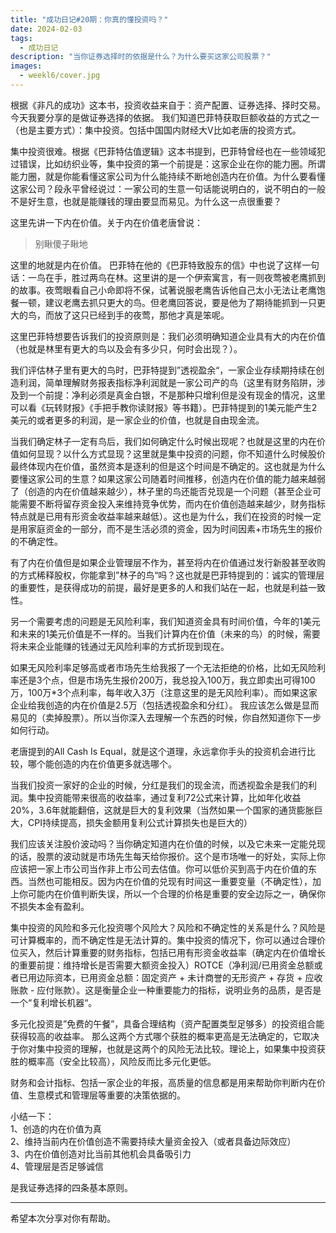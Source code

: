 ```yaml
---
title: "成功日记#20期：你真的懂投资吗？"
date: 2024-02-03
tags:
  - 成功日记
description: "当你证券选择时的依据是什么？为什么要买这家公司股票？"
images:
  - weekl6/cover.jpg
---
```


根据《非凡的成功》这本书，投资收益来自于：资产配置、证券选择、择时交易。今天我要分享的是做证券选择的依据。 我们知道巴菲特获取巨额收益的方式之一（也是主要方式）：集中投资。包括中国国内财经大V比如老唐的投资方式。

集中投资很难。根据《巴菲特估值逻辑》这本书提到，巴菲特曾经也在一些领域犯过错误，比如纺织业等，集中投资的第一个前提是：这家企业在你的能力圈。所谓能力圈，就是你能看懂这家公司为什么能持续不断地创造内在价值。为什么要看懂这家公司？段永平曾经说过：一家公司的生意一句话能说明白的，说不明白的一般不是好生意，也就是能赚钱的理由要显而易见。为什么这一点很重要？

这里先讲一下内在价值。关于内在价值老唐曾说：

> 别瞅傻子瞅地

这里的地就是内在价值。 巴菲特在他的《巴菲特致股东的信》中也说了这样一句话：一鸟在手，胜过两鸟在林。这里讲的是一个伊索寓言，有一则夜莺被老鹰抓到的故事。夜莺眼看自己小命即将不保，试著说服老鹰告诉他自己太小无法让老鹰饱餐一顿，建议老鹰去抓只更大的鸟。但老鹰回答说，要是他为了期待能抓到一只更大的鸟，而放了这只已经到手的夜莺，那他才真是笨呢。

这里巴菲特想要告诉我们的投资原则是：我们必须明确知道企业具有大的内在价值（也就是林里有更大的鸟以及会有多少只，何时会出现？）。

我们评估林子里有更大的鸟时，巴菲特提到”透视盈余“，一家企业存续期持续在创造利润，简单理解财务报表指标净利润就是一家公司产的鸟（这里有财务陷阱，涉及到一个前提：净利必须是真金白银，不是那种只增利但是没有现金的情况，这里可以看《玩转财报》《手把手教你读财报》等书籍）。巴菲特提到的1美元能产生2美元的或者更多的利润，是一家企业的价值，也就是自由现金流。

当我们确定林子一定有鸟后，我们如何确定什么时候出现呢？也就是这里的内在价值如何显现？以什么方式显现？这里就是集中投资的问题，你不知道什么时候股价最终体现内在价值，虽然资本是逐利的但是这个时间是不确定的。这也就是为什么要懂这家公司的生意？如果这家公司随着时间推移，创造内在价值的能力越来越弱了（创造的内在价值越来越少），林子里的鸟还能否兑现是一个问题（甚至企业可能需要不断将留存资金投入来维持竞争优势，而内在价值创造越来越少，财务指标特点就是已用有形资金收益率越来越低）。这也是为什么，我们在投资的时候一定是用家庭资金的一部分，而不是生活必须的资金，因为时间因素+市场先生的报价的不确定性。

有了内在价值但是如果企业管理层不作为，甚至将内在价值通过发行新股甚至收购的方式稀释股权，你能拿到”林子的鸟“吗？这也就是巴菲特提到的：诚实的管理层的重要性，是获得成功的前提，最好是更多的人和我们站在一起，也就是利益一致性。

另一个需要考虑的问题是无风险利率，我们知道资金具有时间价值，今年的1美元和未来的1美元价值是不一样的。当我们计算内在价值（未来的鸟）的时候，需要将未来企业能赚的钱通过无风险利率的方式折现到现在。

如果无风险利率足够高或者市场先生给我报了一个无法拒绝的价格，比如无风险利率还是3个点，但是市场先生报价200万，我总投入100万，我立即卖出可得100万，100万*3个点利率，每年收入3万（注意这里的是无风险利率）。而如果这家企业给我创造的内在价值是2.5万（包括透视盈余和分红）。 我应该怎么做是显而易见的（卖掉股票）。所以当你深入去理解一个东西的时候，你自然知道你下一步如何行动。

老唐提到的All Cash Is Equal，就是这个道理，永远拿你手头的投资机会进行比较，哪个能创造的内在价值更多就选哪个。

当我们投资一家好的企业的时候，分红是我们的现金流，而透视盈余是我们的利润。集中投资能带来很高的收益率，通过复利72公式来计算，比如年化收益20%，3.6年就能翻倍，这就是巨大的复利效果（当然如果一个国家的通货膨胀巨大，CPI持续提高，损失金额用复利公式计算损失也是巨大的）

我们应该关注股价波动吗？当你确定知道内在价值的时候，以及它未来一定能兑现的话，股票的波动就是市场先生每天给你报价。这个是市场唯一的好处，实际上你应该把一家上市公司当作非上市公司去估值。你可以低价买到高于内在价值的东西。当然也可能相反。因为内在价值的兑现有时间这一重要变量（不确定性），加上你可能内在价值判断失误，所以一个合理的价格是重要的安全边际之一，确保你不损失本金有盈利。

集中投资的风险和多元化投资哪个风险大？风险和不确定性的关系是什么？风险是可计算概率的，而不确定性是无法计算的。集中投资的情况下，你可以通过合理价位买入，然后计算重要的财务指标，包括已用有形资金收益率（确定内在价值增长的重要前提：维持增长是否需要大额资金投入）ROTCE（净利润/已用资金总额或者已用边际资本，已用资金总额：固定资产 + 未计商誉的无形资产 + 存货 + 应收账款 - 应付账款）。这是衡量企业一种重要能力的指标，说明业务的品质，是否是一个“复利增长机器“。

多元化投资是”免费的午餐”，具备合理结构（资产配置类型足够多）的投资组合能获得较高的收益率。 那么这两个方式哪个获胜的概率更高是无法确定的，它取决于你对集中投资的理解，也就是这两个的风险无法比较。理论上，如果集中投资获胜的概率高（安全比较高），风险反而比多元化更低。

财务和会计指标、包括一家企业的年报，高质量的信息都是用来帮助你判断内在价值、生意模式和管理层等重要的决策依据的。

小结一下：  
1、创造的内在价值为真  
2、维持当前内在价值创造不需要持续大量资金投入（或者具备边际效应）   
3、内在价值创造对比当前其他机会具备吸引力  
4、管理层是否足够诚信  

是我证券选择的四条基本原则。

---

希望本次分享对你有帮助。